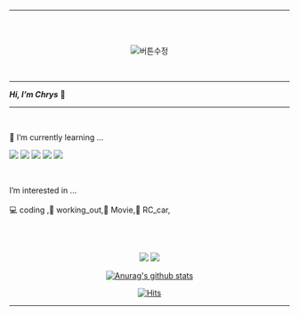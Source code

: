 





<!---
chry8822/chry8822 is a ✨ special ✨ repository because its `README.md` (this file) appears on your GitHub profile.
You can click the Preview link to take a look at your changes.
--->

***
  <br>
    <br>

<div align="center"> 
 
![버튼수정](https://user-images.githubusercontent.com/89508217/148152997-614ed24c-82a5-4cad-a41e-527e107ccc13.gif)

 </div>


  <br>



***
 
 ***Hi, I’m Chrys*** <g-emoji class="g-emoji" alias="wave" fallback-src="https://github.githubassets.com/images/icons/emoji/unicode/1f44b.png">👋</g-emoji>
 
***

  <br>

 🌱 I’m currently learning ... 
  <br>
  
 <img src="https://img.shields.io/badge/HTML5-E34F26?style=flat-square&logo=HTML5&logoColor=white"/></a> 
<img src="https://img.shields.io/badge/CSS3-1572B6?style=flat-square&logo=CSS3&logoColor=white"/></a>
<img src="https://img.shields.io/badge/JavaScript-F7DF1E?style=flat-square&logo=JavaScript&logoColor=white"/></a>
<img src="https://img.shields.io/badge/Node.js-339933?style=flat-square&logo=Node.js&logoColor=white"/></a> 
<img src="https://img.shields.io/badge/-ReactJs-61DAFB?logo=react&logoColor=white&style=flat-square">

<br>
  
  I’m interested in ...
  <br>
  <br>
  :computer: coding ,💪 working_out,:movie_camera: Movie,:red_car:  RC_car, 

  <br>
    <br>
 
      







<p align="center">
<a href="https://covelope.tistory.com/">
 <img src="https://img.shields.io/badge/-Tstory-131F37?style=flat-square&logo=-Tstory&logoColor=white"/></a> 
 
<a href="mailto:goggg8822@likelion.org">
 <img src="https://img.shields.io/badge/Gmail-d14836?style=flat-square&logo=Gmail&logoColor=white"/></a> 
 
 </p>


<div align=center> 
 
[![Anurag's github stats](https://github-readme-stats.vercel.app/api?username=chry8822)](https://github.com/anuraghazra/github-readme-stats)
 
 </div>


<div align=center> 
 
 [![Hits](https://hits.seeyoufarm.com/api/count/incr/badge.svg?url=https%3A%2F%2Fgithub.com%2Fchry8822&count_bg=%235BC442&title_bg=%23000000&icon=github.svg&icon_color=%23FFFFFF&title=hits&edge_flat=false)](https://hits.seeyoufarm.com)
 
 </div>


***

